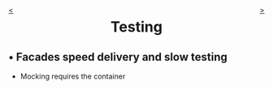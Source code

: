 <div style="float: right;">

[>](./testing-3.md)

</div>
<div style="float: left;">

[<](./testing-1.md)

</div>

<center>

Testing
=======

</center>

&bull; Facades speed delivery and slow testing
-------
* Mocking requires the container
